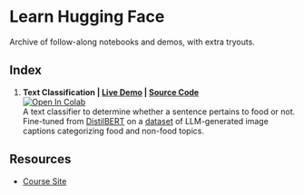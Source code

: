 # Learn Hugging Face
Archive of follow-along notebooks and demos, with extra tryouts.

## Index
1. **Text Classification | [Live Demo](https://karenwky-learn-hf-food-not-food-text-classifier-demo.hf.space/) | [Source Code](https://github.com/karenwky/learn-hugging-face/tree/main/01_text-classification)**  
   <a target="_blank" href="https://colab.research.google.com/github/karenwky/learn-hugging-face/blob/main/learn_hugging_face_text_classification.ipynb">
   <img src="https://colab.research.google.com/assets/colab-badge.svg" alt="Open In Colab"/></a>  
   A text classifier to determine whether a sentence pertains to food or not. Fine-tuned from [DistilBERT](https://huggingface.co/distilbert/distilbert-base-uncased) on a [dataset](https://huggingface.co/datasets/mrdbourke/learn_hf_food_not_food_image_captions) of LLM-generated image captions categorizing food and non-food topics.

## Resources
- [Course Site](https://www.learnhuggingface.com/)
